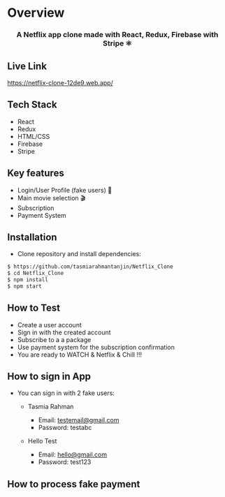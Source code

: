 # **Overview**

<h3 align="center">
<b>A Netflix app clone made with React, Redux, Firebase with Stripe ⚛</b>
<h3>

## **Live Link**

https://netflix-clone-12de9.web.app/

## **Tech Stack**
- React
- Redux
- HTML/CSS
- Firebase
- Stripe

## **Key features**

- Login/User Profile (fake users) 👤
- Main movie selection 🎬
- Subscription 
- Payment System

## **Installation**

- Clone repository and install dependencies:

```bash
$ https://github.com/tasmiarahmantanjin/Netflix_Clone
$ cd Netflix_Clone
$ npm install
$ npm start
```
## **How to Test**

- Create a user account
- Sign in with the created account
- Subscribe to a a package
- Use payment system for the subscription confirmation
- You are ready to WATCH & Netflix & Chill !!!

## **How to sign in App**

- You can sign in with 2 fake users:

  - Tasmia Rahman

    - Email: testemail@gmail.com
    - Password: testabc

  - Hello Test

    - Email: hello@gmail.com
    - Password: test123

## **How to process fake payment**
